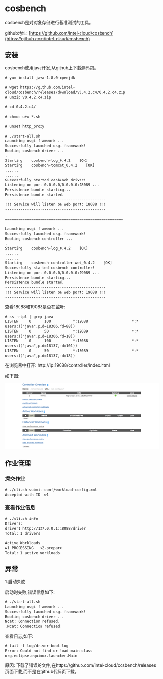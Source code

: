 # cosbench
cosbench是对对象存储进行基准测试的工具。

github地址:  [https://github.com/intel-cloud/cosbench](https://github.com/intel-cloud/cosbench)


## 安装
cosbench使用java开发,从github上下载源码包。

```
# yum install java-1.8.0-openjdk

# wget https://github.com/intel-cloud/cosbench/releases/download/v0.4.2.c4/0.4.2.c4.zip
# unzip v0.4.2.c4.zip

# cd 0.4.2.c4/

# chmod u+x *.sh

# unset http_proxy

# ./start-all.sh
Launching osgi framwork ...
Successfully launched osgi framework!
Booting cosbench driver ...
.
Starting    cosbench-log_0.4.2    [OK]
Starting    cosbench-tomcat_0.4.2    [OK]
......
......
Successfully started cosbench driver!
Listening on port 0.0.0.0/0.0.0.0:18089 ...
Persistence bundle starting...
Persistence bundle started.
----------------------------------------------
!!! Service will listen on web port: 18088 !!!
----------------------------------------------

======================================================

Launching osgi framwork ...
Successfully launched osgi framework!
Booting cosbench controller ...
.
Starting    cosbench-log_0.4.2    [OK]
......
......
Starting    cosbench-controller-web_0.4.2    [OK]
Successfully started cosbench controller!
Listening on port 0.0.0.0/0.0.0.0:19089 ...
Persistence bundle starting...
Persistence bundle started.
----------------------------------------------
!!! Service will listen on web port: 19088 !!!
----------------------------------------------
```

查看18088和19088是否在监听:

```
# ss -ntpl | grep java
LISTEN     0      100          *:19088                    *:*                   users:(("java",pid=18306,fd=88))
LISTEN     0      50           *:19089                    *:*                   users:(("java",pid=18306,fd=18))
LISTEN     0      100          *:18088                    *:*                   users:(("java",pid=18137,fd=101))
LISTEN     0      50           *:18089                    *:*                   users:(("java",pid=18137,fd=18))
```

在浏览器中打开: http://ip:19088/controller/index.html


如下图:

![cosbench-index](resources/cosbench-index.png)


## 作业管理

### 提交作业

```
# ./cli.sh submit conf/workload-config.xml
Accepted with ID: w1
```

### 查看作业信息

```
# ./cli.sh info
Drivers:
driver1	http://127.0.0.1:18088/driver
Total: 1 drivers

Active Workloads:
w1 PROCESSING	s2-prepare
Total: 1 active workloads

```

## 异常

1.启动失败

启动时失败,错误信息如下:

```
# ./start-all.sh
Launching osgi framwork ...
Successfully launched osgi framework!
Booting cosbench driver ...
Ncat: Connection refused.
.Ncat: Connection refused.
```

查看日志,如下:

```
# tail -f log/driver-boot.log
Error: Could not find or load main class org.eclipse.equinox.launcher.Main

```

原因: 下载了错误的文件,在https://github.com/intel-cloud/cosbench/releases页面下载,而不是在github代码页下载。






